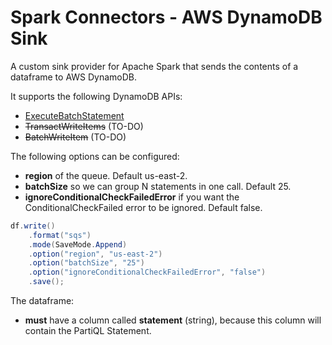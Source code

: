 # Spark Connectors - AWS DynamoDB Sink
A custom sink provider for Apache Spark that sends the contents of a dataframe to AWS DynamoDB.

It supports the following DynamoDB APIs:
- [ExecuteBatchStatement](https://docs.aws.amazon.com/amazondynamodb/latest/APIReference/API_BatchExecuteStatement.html)
- ~~TransactWriteItems~~ (TO-DO)
- ~~BatchWriteItem~~ (TO-DO)

The following options can be configured:
- **region** of the queue. Default us-east-2.
- **batchSize** so we can group N statements in one call. Default 25.
- **ignoreConditionalCheckFailedError** if you want the ConditionalCheckFailed error to be ignored. Default false.

```java
df.write()
    .format("sqs")
    .mode(SaveMode.Append)
    .option("region", "us-east-2")
    .option("batchSize", "25")
    .option("ignoreConditionalCheckFailedError", "false")
    .save();
```

The dataframe:
- **must** have a column called **statement** (string), because this column will contain the PartiQL Statement.